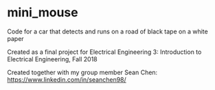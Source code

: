 # mini_mouse
Code for a car that detects and runs on a road of black tape on a white paper

Created as a final project for Electrical Engineering 3: Introduction to Electrical Engineering, Fall 2018

Created together with my group member Sean Chen: https://www.linkedin.com/in/seanchen98/
